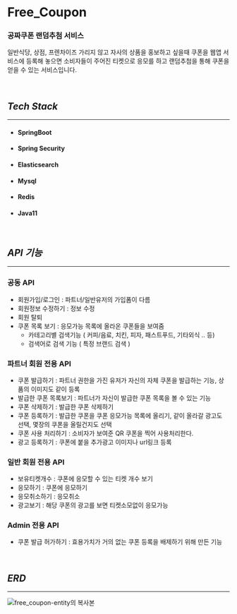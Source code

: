 # Free_Coupon

### 공짜쿠폰 랜덤추첨 서비스

일반식당, 상점, 프렌차이즈 가리지 않고 자사의 상품을 홍보하고 싶을때 쿠폰을 웹앱 서비스에 등록해 놓으면 소비자들이 주어진 티켓으로 응모를 하고 랜덤추첨을 통해 쿠폰을 얻을 수 있는 서비스입니다.

<br>

## *Tech Stack*
***
+ #### SpringBoot
+ #### Spring Security
+ #### Elasticsearch 
+ #### Mysql 
+ #### Redis
+ #### Java11

<br>

## *API 기능*
***

### 공동 API

- 회원가입/로그인 : 파트너/일반유저의 가입폼이 다름
- 회원정보 수정하기 : 정보 수정
- 회원 탈퇴
- 쿠폰 목록 보기 : 응모가능 목록에 올라온 쿠폰들을 보여줌
  - 카테고리별 검색기능 ( 커피/음료, 치킨, 피자, 패스트푸드, 기타외식 .. 등)
  - 검색어로 검색 기능 ( 특정 브랜드 검색 )


### 파트너 회원 전용 API 

- 쿠폰 발급하기 : 파트너 권한을 가진 유저가 자신의 자체 쿠폰을 발급하는 기능, 상품의 이미지도 같이 등록 
- 발급한 쿠폰 목록보기 : 파트너가 자신이 발급한 쿠폰 목록을 볼 수 있는 기능
- 쿠폰 삭제하기 : 발급한 쿠폰 삭제하기 
- 쿠폰 등록하기 : 발급한 쿠폰을 쿠폰 응모가능 목록에 올리기, 같이 올라갈 광고도 선택, 몇장의 쿠폰을 올릴건지도 선택
- 쿠폰 사용 처리하기 : 소비자가 보여준 QR 쿠폰을 찍어 사용처리한다.
- 광고 등록하기 : 쿠폰에 붙을 추가광고 이미지나 url링크 등록 


### 일반 회원 전용 API
- 보유티켓개수 : 쿠폰에 응모할 수 있는 티켓 개수 보기 
- 응모하기 : 쿠폰에 응모하기 
- 응모취소하기 : 응모취소
- 광고보기 : 해당 쿠폰의 광고를 보면 티켓소모없이 응모가능 


### Admin 전용 API 
- 쿠폰 발급 허가하기 : 효용가치가 거의 없는 쿠폰 등록을 배제하기 위해 만든 기능     

<br>


## *ERD*
***
![free_coupon-entity의 복사본](https://github.com/devhongsa/Free_Coupon/assets/100022877/dbe7e10e-2b93-4ed3-a653-2f1213aefdb4)


<br>



